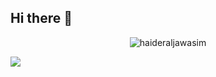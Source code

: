 ## Hi there 👋

<p align="center">
  <img src="https://komarev.com/ghpvc/?username=haideraljawasim&label=Views&color=D92D20&style=flat" alt="haideraljawasim" />
</p>

[![](https://img.shields.io/badge/linkedin-0a66c2)](https://www.linkedin.com/in/haideraljawasim)

